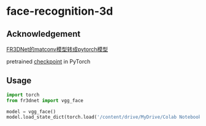 # face-recognition-3d

## Acknowledgement
[FR3DNet的matconv模型转成pytorch模型](https://blog.csdn.net/weixin_43689247/article/details/95613008)

pretrained [checkpoint](https://drive.google.com/file/d/1nLWh9pNB7KZGU3O3Yy_xXnnUy-NGENoB/view?usp=sharing) in PyTorch

## Usage
```python
import torch
from fr3dnet import vgg_face

model = vgg_face()
model.load_state_dict(torch.load('/content/drive/MyDrive/Colab Notebooks/Face-Data/fr3dnet.pth'))
```
